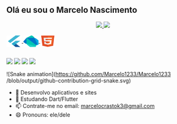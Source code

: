 
## Olá eu sou o Marcelo Nascimento
<div align="center">
  <a href="https://github.com/Marcelo1233">
  <img height="180em" src="https://github-readme-stats.vercel.app/api?username=Marcelo1233&show_icons=true&theme=dracula&include_all_commits=true&count_private=true"/>
  <img height="180em" src="https://github-readme-stats.vercel.app/api/top-langs/?username=Marcelo1233&layout=compact&langs_count=7&theme=dracula"/>
</div>
  
  
<div style="display: inline_block"><br>
    <img align="center" alt="Marcelo-CSS" height="30" width="40" src="https://raw.githubusercontent.com/devicons/devicon/master/icons/flutter/flutter-original.svg">
  <img align="center" alt="Marcelo-Dart" height="30" width="40" src="https://raw.githubusercontent.com/devicons/devicon/master/icons/dart/dart-original.svg">
  <img align="center" alt="Marcelo-HTML" height="30" width="40" src="https://raw.githubusercontent.com/devicons/devicon/master/icons/html5/html5-original.svg">
  
</div>
  
  ##
 
<div> 
  <a href="[https://www.youtube.com/channel/UC_-uuuZbY0AAt9CViNzvc-Q](https://youtube.com/channel/UCrLSfNHsWzoNz5N0ces3mTQ)" target="_blank"><img src="https://img.shields.io/badge/YouTube-FF0000?style=for-the-badge&logo=youtube&logoColor=white" target="_blank"></a>
  <a href="https://instagram.com/marcelo.nascimentok3" target="_blank"><img src="https://img.shields.io/badge/-Instagram-%23E4405F?style=for-the-badge&logo=instagram&logoColor=white" target="_blank"></a>
  <a href = "mailto:marcelocrastok3@gmail.com"><img src="https://img.shields.io/badge/-Gmail-%23333?style=for-the-badge&logo=gmail&logoColor=white" target="_blank"></a>
  <a href="(https://www.linkedin.com/in/marcelo-nascimento-368555235)" target="_blank"><img src="https://img.shields.io/badge/-LinkedIn-%230077B5?style=for-the-badge&logo=linkedin&logoColor=white" target="_blank"></a> 
 
  ![Snake animation](https://github.com/Marcelo1233/Marcelo1233
  /blob/output/github-contribution-grid-snake.svg)
 
</div>
  
  - 🔭 Desenvolvo aplicativos e sites
- 🌱 Estudando Dart/Flutter
- 📫 Contrate-me no email: marcelocrastok3@gmail.com
- 😄 Pronouns: ele/dele

